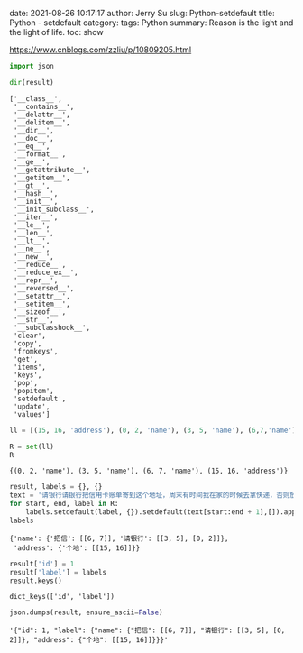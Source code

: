 date: 2021-08-26 10:17:17
author: Jerry Su
slug: Python-setdefault
title: Python - setdefault
category: 
tags: Python
summary: Reason is the light and the light of life.
toc: show

https://www.cnblogs.com/zzliu/p/10809205.html


```python
import json
```


```python
dir(result)
```




    ['__class__',
     '__contains__',
     '__delattr__',
     '__delitem__',
     '__dir__',
     '__doc__',
     '__eq__',
     '__format__',
     '__ge__',
     '__getattribute__',
     '__getitem__',
     '__gt__',
     '__hash__',
     '__init__',
     '__init_subclass__',
     '__iter__',
     '__le__',
     '__len__',
     '__lt__',
     '__ne__',
     '__new__',
     '__reduce__',
     '__reduce_ex__',
     '__repr__',
     '__reversed__',
     '__setattr__',
     '__setitem__',
     '__sizeof__',
     '__str__',
     '__subclasshook__',
     'clear',
     'copy',
     'fromkeys',
     'get',
     'items',
     'keys',
     'pop',
     'popitem',
     'setdefault',
     'update',
     'values']




```python
ll = [(15, 16, 'address'), (0, 2, 'name'), (3, 5, 'name'), (6,7,'name')]
```


```python
R = set(ll)
R
```




    {(0, 2, 'name'), (3, 5, 'name'), (6, 7, 'name'), (15, 16, 'address')}




```python
result, labels = {}, {}
text = '请银行请银行把信用卡账单寄到这个地址，周末有时间我在家的时候去拿快递，否则放在菜鸟驿站，多谢！'
for start, end, label in R:
    labels.setdefault(label, {}).setdefault(text[start:end + 1],[]).append([start, end])
labels
```




    {'name': {'把信': [[6, 7]], '请银行': [[3, 5], [0, 2]]},
     'address': {'个地': [[15, 16]]}}




```python
result['id'] = 1
result['label'] = labels
result.keys()
```




    dict_keys(['id', 'label'])




```python
json.dumps(result, ensure_ascii=False)
```




    '{"id": 1, "label": {"name": {"把信": [[6, 7]], "请银行": [[3, 5], [0, 2]]}, "address": {"个地": [[15, 16]]}}}'


